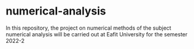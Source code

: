 # numerical-analysis
In this repository, the project on numerical methods of the subject numerical analysis will be carried out at Eafit University for the semester 2022-2
